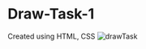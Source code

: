 # Draw-Task-1
Created using HTML, CSS
![drawTask](https://github.com/imshrigiriwar/Draw-Task-1/assets/139340273/279e7de4-bf0e-4f21-84fd-effab2d03413)

